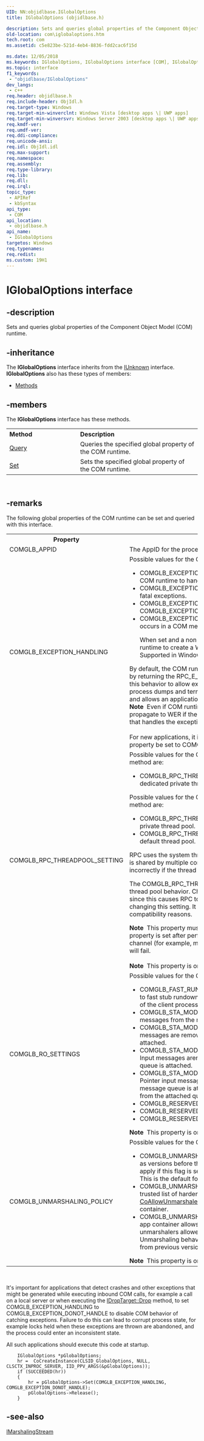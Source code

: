 ```yaml
---
UID: NN:objidlbase.IGlobalOptions
title: IGlobalOptions (objidlbase.h)

description: Sets and queries global properties of the Component Object Model (COM) runtime.
old-location: com\iglobaloptions.htm
tech.root: com
ms.assetid: c5e823be-521d-4eb4-8836-fdd2cac6f15d

ms.date: 12/05/2018
ms.keywords: IGlobalOptions, IGlobalOptions interface [COM], IGlobalOptions interface [COM],described, _com_iglobaloptions, com.iglobaloptions, objidlbase/IGlobalOptions
ms.topic: interface
f1_keywords: 
 - "objidlbase/IGlobalOptions"
dev_langs:
 - c++
req.header: objidlbase.h
req.include-header: ObjIdl.h
req.target-type: Windows
req.target-min-winverclnt: Windows Vista [desktop apps \| UWP apps]
req.target-min-winversvr: Windows Server 2003 [desktop apps \| UWP apps]
req.kmdf-ver: 
req.umdf-ver: 
req.ddi-compliance: 
req.unicode-ansi: 
req.idl: ObjIdl.idl
req.max-support: 
req.namespace: 
req.assembly: 
req.type-library: 
req.lib: 
req.dll: 
req.irql: 
topic_type:
 - APIRef
 - kbSyntax
api_type:
 - COM
api_location:
 - objidlbase.h
api_name:
 - IGlobalOptions
targetos: Windows
req.typenames: 
req.redist: 
ms.custom: 19H1
---
```


# IGlobalOptions interface


## -description


Sets and queries global properties of the Component Object Model (COM) runtime.



## -inheritance

The <b xmlns:loc="http://microsoft.com/wdcml/l10n">IGlobalOptions</b> interface inherits from the <a href="https://docs.microsoft.com/windows/desktop/api/unknwn/nn-unknwn-iunknown">IUnknown</a> interface. <b>IGlobalOptions</b> also has these types of members:
<ul>
<li><a href="https://docs.microsoft.com/">Methods</a></li>
</ul>

## -members

The <b>IGlobalOptions</b> interface has these methods.
<table class="members" id="memberListMethods">
<tr>
<th align="left" width="37%">Method</th>
<th align="left" width="63%">Description</th>
</tr>
<tr data="declared;">
<td align="left" width="37%">
<a href="https://docs.microsoft.com/windows/desktop/api/objidl/nf-objidl-iglobaloptions-query">Query</a>
</td>
<td align="left" width="63%">
Queries the specified global property of the COM runtime.

</td>
</tr>
<tr data="declared;">
<td align="left" width="37%">
<a href="https://docs.microsoft.com/windows/desktop/api/objidl/nf-objidl-iglobaloptions-set">Set</a>
</td>
<td align="left" width="63%">
Sets the specified global property of the COM runtime.

</td>
</tr>
</table> 


## -remarks



The following global properties of the COM runtime can be set and queried with this interface.

<table>
<tr>
<th>Property</th>
<th>Values</th>
</tr>
<tr>
<td>
COMGLB_APPID

</td>
<td>
The AppID for the process.
This is the only supported property on Windows XP.

</td>
</tr>
<tr>
<td>
COMGLB_EXCEPTION_HANDLING

</td>
<td>
Possible values for the COMGLB_EXCEPTION_HANDLING property are:



<ul>
<li>COMGLB_EXCEPTION_HANDLE: This is the default behavior. This setting causes the COM runtime to handle fatal exceptions.
</li>
<li>COMGLB_EXCEPTION_DONOT_HANDLE: This causes the COM runtime not to handle fatal exceptions.</li>
<li>COMGLB_EXCEPTION_DONOT_HANDLE_FATAL: Alias for COMGLB_EXCEPTION_DONOT_HANDLE. Supported in Windows 7 and later.</li>
<li>COMGLB_EXCEPTION_DONOT_HANDLE_ANY: When set and a fatal exception occurs in a COM method, this causes the COM runtime to not handle the exception.

When set and a non-fatal exception occurs in a COM method, this causes the COM runtime to create a Windows Error Reporting (WER) dump and terminate the process.
Supported in Windows 7 and later.</li>
</ul>
By default, the COM runtime handles fatal exceptions raised during method invocations by returning the RPC_E_SERVERFAULT error code to the client. An application disables this behavior to allow exceptions to propagate to WER, which creates application process dumps and terminates the application. This prevents possible data corruption and allows an application vendor to debug the dumps.

<div class="alert"><b>Note</b>  Even if COM runtime exception handling is disabled, exceptions might not propagate to WER if there is another application-level exception handler in the process that handles the exception.</div>
<div> </div>
For new applications, it is recommended that the COMGLB_EXCEPTION_HANDLING property be set to COMGLB_EXCEPTION_DONOT_HANDLE_ANY.

</td>
</tr>
<tr>
<td>
COMGLB_RPC_THREADPOOL_SETTING  

</td>
<td>
Possible values for the COMGLB_RPC_THREADPOOL_SETTING property in the <a href="https://docs.microsoft.com/windows/desktop/api/objidl/nf-objidl-iglobaloptions-set">Set</a> method are:



<ul>
<li>COMGLB_RPC_THREADPOOL_SETTING_PRIVATE_POOL: Instructs RPC to use a dedicated private thread pool.
</li>
</ul>
Possible values for the COMGLB_RPC_THREADPOOL_SETTING property in the <a href="https://docs.microsoft.com/windows/desktop/api/objidl/nf-objidl-iglobaloptions-query">Query</a> method are:



<ul>
<li>COMGLB_RPC_THREADPOOL_SETTING_PRIVATE_POOL: RPC uses a dedicated private thread pool.
</li>
<li>COMGLB_RPC_THREADPOOL_SETTING_DEFAULT_POOL: RPC uses the system default thread pool.</li>
</ul>
RPC uses the system thread pool by default in Windows 7. Since the system thread pool is shared by multiple components in the process, COM and RPC operations may behave incorrectly if the thread pool state is corrupted by a component.

The COMGLB_RPC_THREADPOOL_SETTING property can be used to change the RPC thread pool behavior. Changing the default behavior will incur a performance penalty since this causes RPC to use an extra thread. Therefore, care should be exercised when changing this setting. It is recommended that this setting is changed only for application compatibility reasons.

<div class="alert"><b>Note</b>  This property must be set immediately after COM is initialized in the process. If this property is set after performing any operations that cause COM to initialize the RPC channel (for example, marshaling or unmarshalling object references), the <a href="https://docs.microsoft.com/windows/desktop/api/objidl/nf-objidl-iglobaloptions-set">Set</a> method will fail.</div>
<div> </div>
<b>Note</b>  This property is only supported in Windows 7 and later versions of Windows.

</td>
</tr>
<tr>
<td>
COMGLB_RO_SETTINGS

</td>
<td>
Possible values for the COMGLB_RO_SETTINGS property are:



<ul>
<li>COMGLB_FAST_RUNDOWN: Indicates that stubs in the current process are subjected to fast stub  rundown behavior, which means that stubs are run down on termination of the client process, instead of waiting for normal cleanup timeouts to expire. </li>
<li>COMGLB_STA_MODALLOOP_REMOVE_TOUCH_MESSAGES: Remove touch messages from the message queue in the STA modal loop.
</li>
<li>COMGLB_STA_MODALLOOP_SHARED_QUEUE_REMOVE_INPUT_MESSAGES: Input messages are removed in
   the STA modal loop when the thread's message queue is attached.</li>
<li>COMGLB_STA_MODALLOOP_SHARED_QUEUE_DONOT_REMOVE_INPUT_MESSAGES: Input messages aren't removed in
   the STA modal loop when the thread's message queue is attached.</li>
<li>COMGLB_STA_MODALLOOP_SHARED_QUEUE_REORDER_POINTER_MESSAGES: Pointer input messages aren't removed in the STA modal loop when the thread's message queue is attached but are temporarily masked to avoid deadlocks arising from the attached queue.
</li>
<li>COMGLB_RESERVED1: Reserved for future use.</li>
<li>COMGLB_RESERVED2: Reserved for future use.</li>
<li>COMGLB_RESERVED3: Reserved for future use.</li>
</ul>
<b>Note</b>  This property is only supported in Windows 8 and later versions of Windows.

</td>
</tr>
<tr>
<td>
COMGLB_UNMARSHALING_POLICY

</td>
<td>
Possible values for the COMGLB_UNMARSHALING_POLICY property are:



<ul>
<li>COMGLB_UNMARSHALING_POLICY_NORMAL: Unmarshaling behavior is the same as versions before than Windows 8. <b>EOAC_NO_CUSTOM_MARSHAL</b> restrictions apply if this flag is set in <a href="https://docs.microsoft.com/windows/desktop/api/combaseapi/nf-combaseapi-coinitializesecurity">CoInitializeSecurity</a>. Otherwise, there are no restrictions. This is the default for processes that aren't in the app container.</li>
<li>COMGLB_UNMARSHALING_POLICY_STRONG: Unmarshaling allows only a system-trusted list of hardened unmarshalers and unmarshalers allowed per-process by the <a href="https://docs.microsoft.com/windows/desktop/api/combaseapi/nf-combaseapi-coallowunmarshalerclsid">CoAllowUnmarshalerCLSID</a> function. This is the default for processes in the app container.</li>
<li> COMGLB_UNMARSHALING_POLICY_HYBRID: Unmarshaling data whose source is app container allows only a system-trusted list of hardened unmarshalers and unmarshalers allowed per-process by the <a href="https://docs.microsoft.com/windows/desktop/api/combaseapi/nf-combaseapi-coallowunmarshalerclsid">CoAllowUnmarshalerCLSID</a> function. Unmarshaling behavior for data with a source that's not app container is unchanged from previous versions.</li>
</ul>
<b>Note</b>  This property is only supported in Windows 8 and later versions of Windows.

</td>
</tr>
</table>
 

It's important for applications that detect crashes and other exceptions that might be generated while executing inbound COM calls, for example a call on a local server or when executing the <a href="https://docs.microsoft.com/windows/desktop/api/oleidl/nf-oleidl-idroptarget-drop">IDropTarget::Drop</a> method, to set COMGLB_EXCEPTION_HANDLING to COMGLB_EXCEPTION_DONOT_HANDLE to disable COM behavior of catching exceptions.  Failure to do this can lead to corrupt process state, for example locks held when these exceptions are thrown are abandoned, and the process could enter an inconsistent state.

All such applications should execute this code at startup.

<pre class="syntax" xml:space="preserve"><code>    IGlobalOptions *pGlobalOptions;
    hr =  CoCreateInstance(CLSID_GlobalOptions, NULL, CLSCTX_INPROC_SERVER, IID_PPV_ARGS(&amp;pGlobalOptions));
    if (SUCCEEDED(hr))
    {
        hr = pGlobalOptions-&gt;Set(COMGLB_EXCEPTION_HANDLING, COMGLB_EXCEPTION_DONOT_HANDLE);
        pGlobalOptions-&gt;Release();
    }
</code></pre>



## -see-also




<a href="https://docs.microsoft.com/windows/desktop/api/objidl/nn-objidl-imarshalingstream">IMarshalingStream</a>
 

 


